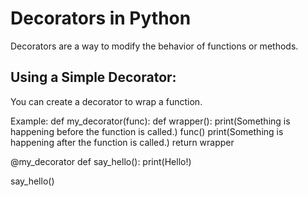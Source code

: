 # Decorators in Python
Decorators are a way to modify the behavior of functions or methods.

## Using a Simple Decorator:
You can create a decorator to wrap a function.

Example:
def my_decorator(func):
    def wrapper():
        print(Something is happening before the function is called.)
        func()
        print(Something is happening after the function is called.)
    return wrapper

@my_decorator
def say_hello():
    print(Hello!)

say_hello()

